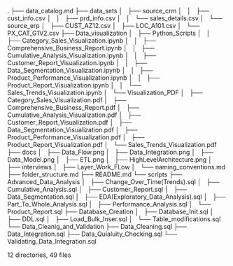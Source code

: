 .
├── data_catalog.md
├── data_sets
│   ├── source_crm
│   │   ├── cust_info.csv
│   │   ├── prd_info.csv
│   │   └── sales_details.csv
│   └── source_erp
│       ├── CUST_AZ12.csv
│       ├── LOC_A101.csv
│       └── PX_CAT_G1V2.csv
├── Data_visualization
│   ├── Python_Scripts
│   │   ├── Category_Sales_Visualization.ipynb
│   │   ├── Comprehensive_Business_Report.ipynb
│   │   ├── Cumulative_Analysis_Visualization.ipynb
│   │   ├── Customer_Report_Visualization.ipynb
│   │   ├── Data_Segmentation_Visualization.ipynb
│   │   ├── Product_Performance_Visualization.ipynb
│   │   ├── Product_Report_Visualization.ipynb
│   │   └── Sales_Trends_Visualization.ipynb
│   └── Visualization_PDF
│       ├── Category_Sales_Visualization.pdf
│       ├── Comprehensive_Business_Report.pdf
│       ├── Cumulative_Analysis_Visualization.pdf
│       ├── Customer_Report_Visualization.pdf
│       ├── Data_Segmentation_Visualization.pdf
│       ├── Product_Performance_Visualization.pdf
│       ├── Product_Report_Visualization.pdf
│       └── Sales_Trends_Visualization.pdf
├── docs
│   ├── Data_Flow.png
│   ├── Data_Integration.png
│   ├── Data_Model.png
│   ├── ETL.png
│   ├── HighLevelArchitecture.png
│   ├── interviews
│   ├── Layer_Work_FLow
│   └── naming_conventions.md
├── folder_structure.md
├── README.md
└── scripts
    ├── Advanced_Data_Analysis
    │   ├── Change_Over_Time(Trends).sql
    │   ├── Cumulative_Analysis.sql
    │   ├── Customer_Report.sql
    │   ├── Data_Segmentation.sql
    │   ├── EDA(Exploratory_Data_Analysis).sql
    │   ├── Part_To_Whole_Analysis.sql
    │   ├── Performance_Analysis.sql
    │   └── Product_Report.sql
    ├── Database_Creation
    │   ├── Database_Init.sql
    │   ├── DDL.sql
    │   ├── Load_Bulk_Inser.sql
    │   └── Table_modifications.sql
    └── Data_Cleanig_and_Validation
        ├── Data_Cleaning.sql
        ├── Data_Integration.sql
        ├── Data_Quialuity_Checking.sql
        └── Validating_Data_Integration.sql

12 directories, 49 files
